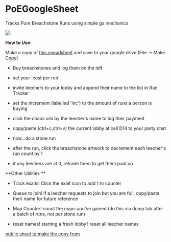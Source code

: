 # PoEGoogleSheet
Tracks Pure Breachstone Runs using simple gs mechanics

![](purestonesGIF.gif)


**How to Use:**		

Make a copy of [this speadsheet](https://docs.google.com/spreadsheets/d/1tFraR4DdNRQd81AuYg2kV-JaU_JX7D8RphiAcxNuQfM/edit?usp=sharing) and save to your google drive (File -> Make Copy)			

* Buy breachstones and log them on the left		

* set your 'cost per run'		

* invite leechers to your lobby and append their name to the list in Run Tracker	

* set the increment (labelled 'inc') to the amount of runs a person is buying		

* click the chaos orb by the leecher's name to log their payment						

* copy/paste (ctrl+c,ctrl+v) the current lobby at cell D14 to your party chat		

* now...do a stone run	

* after the run, click the breachstone artwork to decrement each leecher's run count by 1				

* if any leechers are at 0, retrade them to get them paid up						
						
**Other Utilities	**					

* Track exalts! Click the exalt icon to add 1 to counter				

* Queue to join! if a leecher requests to join but you are full, copy/paste their name for future reference		

* Map Counter! count the maps you've gained (do this via dump tab after a batch of runs, not per stone run)		

* reset names! starting a fresh lobby? reset all leecher names						

[public sheet to make the copy from](https://docs.google.com/spreadsheets/d/1tFraR4DdNRQd81AuYg2kV-JaU_JX7D8RphiAcxNuQfM/edit?usp=sharing)
